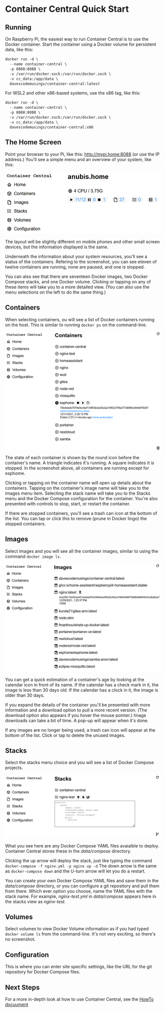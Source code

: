 # Container Central Quick Start

## Running
On Raspberry Pi, the easiest way to run Container Central is to use the Docker container. Start the container using a Docker volume for persistent data, like this:

```
docker run -d \
  --name container-central \
  -p 8088:8088 \
  -v /var/run/docker.sock:/var/run/docker.sock \
  -v cc_data:/app/data \
  davescodemusings/container-central:latest
```

For WSL2 and other x86-based systems, use the x86 tag, like this:

```
docker run -d \
  --name container-central \
  -p 8088:8088 \
  -v /var/run/docker.sock:/var/run/docker.sock \
  -v cc_data:/app/data \
  davescodemusings/container-central:x86
```

## The Home Screen
Point your browser to your Pi, like this: http://mypi.home:8088 (or use the IP address.) You'll see a simple menu and an overview of your system, like this:

![menu](screenshots/home.png)

The layout will be slightly different on mobile phones and other small screen devices, but the information displayed is the same.

Underneath the information about your system resources, you'll see a status of the containers. Refering to the screenshot, you can see eleven of twelve containers are running, none are paused, and one is stopped.

You can also see that there are seventeen Docker images, two Docker Compose stacks, and one Docker volume. Clicking or tapping on any of these items will take you to a more detailed view. (You can also use the menu selections on the left to do the same thing.)

## Containers
When selecting containers, ou will see a list of Docker containers running on the host. This is similar to running `docker ps` on the command-line.

![container view](screenshots/containers.png)

The state of each container is shown by the round icon before the container's name. A triangle indicates it's running. A square indicates it is stopped. In the screenshot above, all containers are running except for esphome.

Clicking or tapping on the container name will open up details about the containers. Tapping on the container's image name will take you to the images menu item. Selecting the stack name will take you to the Stacks menu and the Docker Compose configuration for the container. You're also presented with controls to stop, start, or restart the container.

If there are stopped containers, you'll see a trash can icon at the bottom of the list. You can tap or click this to remove (prune in Docker lingo) the stopped containers.

## Images
Select images and you will see all the container images, similar to using the command `docker image ls`.

![image view](screenshots/images.png)

You can get a quick estimation of a container's age by looking at the calendar icon in front of its name. If the calendar has a check mark in it, the image is less than 30 days old. If the calendar has a clock in it, the image is older than 30 days.

If you expand the details of the container you'll be presented with more information and a download option to pull a more recent version. (The download option also appears if you hover the mouse pointer.) Image downloads can take a bit of time. A pop-up will appear when it's done.

If any images are no longer being used, a trash can icon will appear at the bottom of the list. Click or tap to delete the unused images.

## Stacks
Select the stacks menu choice and you will see a list of Docker Compose projects.

![stacks view](screenshots/stacks.png)

What you see here are any Docker Compose YAML files avaialble to deploy. Container Central stores these in the _data/compose_ directory.

Clicking the up arrow will deploy the stack, just like typing the command `docker-compose -f nginx.yml -p nginx up -d` The down arrow is the same as `docker-compose down` and the U-turn arrow will let you do a restart.

You can create your own Docker Compose YAML files and save them in the _data/compose_ directory, or you can configure a git repository and pull them from there. Which ever option you choose, name the YAML files with the stack name. For example, _nginx-test.yml_ in _data/compose_ appears here in the stacks view as _nginx-test_.

## Volumes
Select volumes to view Docker Volume information as if you had typed `docker volume ls` from the command-line. It's not very exciting, so there's no screenshot.

## Configuration
This is where you can enter site specific settings, like the URL for the git repository for Docker Compose files.

## Next Steps
For a more in-depth look at how to use Container Central, see the [HowTo docuument](HowTo.md)
